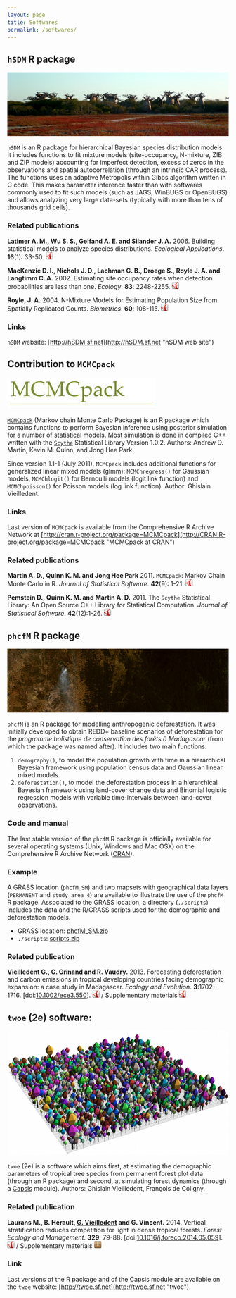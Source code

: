 ```yaml
---
layout: page
title: Softwares
permalink: /softwares/
---
```


## `hSDM` R package

<div id="img_softwares">
  <img src="/images/softwares/Agrandidieri.jpg" alt="Adansonia grandidieri"/>
</div>

`hSDM` is an R package for hierarchical Bayesian species distribution models. It includes functions to fit mixture models (site-occupancy, N-mixture, ZIB and ZIP models) accounting for imperfect detection, excess of zeros in the observations and spatial autocorrelation (through an intrinsic CAR process). The functions uses an adaptive Metropolis within Gibbs algorithm written in C code. This makes parameter inference faster than with softwares commonly used to fit such models (such as JAGS, WinBUGS or OpenBUGS) and allows analyzing very large data-sets (typically with more than tens of thousands grid cells).

### Related publications

**Latimer A. M., Wu S. S., Gelfand A. E. and Silander J. A.** 2006\. Building statistical models to analyze species distributions. _Ecological Applications_. **16**(1): 33-50\. [![manuscript in pdf](/images/logos/logo-pdf.png "manuscript in pdf")](/publications/biblio/Latimer2006-EcologicalApplications.pdf)

**MacKenzie D. I., Nichols J. D., Lachman G. B., Droege S., Royle J. A. and Langtimm C. A.** 2002\. Estimating site occupancy rates when detection probabilities are less than one. _Ecology_. **83**: 2248-2255\. [![manuscript in pdf](/images/logos/logo-pdf.png "manuscript in pdf")](/publications/biblio/MacKenzie2002-Ecology.pdf)

**Royle, J. A.** 2004\. N-Mixture Models for Estimating Population Size from Spatially Replicated Counts. _Biometrics_. **60**: 108-115\. [![manuscript in pdf](/images/logos/logo-pdf.png "manuscript in pdf")](/publications/biblio/Royle2004-Biometrics.pdf)

### Links

`hSDM` website: [http://hSDM.sf.net](http://hSDM.sf.net "hSDM web site")

## Contribution to `MCMCpack`

![MCMCpack](/images/softwares/MCMCpack.jpg)

[`MCMCpack`](http://mcmcpack.wustl.edu/ "MCMCpack at wustl") (Markov chain Monte Carlo Package) is an R package which contains functions to perform Bayesian inference using posterior simulation for a number of statistical models. Most simulation is done in compiled C++ written with the [`Scythe`](http://scythe.wustl.edu/) Statistical Library Version 1.0.2. Authors: Andrew D. Martin, Kevin M. Quinn, and Jong Hee Park.

Since version 1.1-1 (July 2011), `MCMCpack` includes additional functions for generalized linear mixed models (glmm): `MCMChregress()` for Gaussian models, `MCMChlogit()` for Bernoulli models (logit link function) and `MCMChpoisson()` for Poisson models (log link function). Author: Ghislain Vieilledent. 

### Links

Last version of `MCMCpack` is available from the Comprehensive R Archive Network at [http://cran.r-project.org/package=MCMCpack](http://CRAN.R-project.org/package=MCMCpack "MCMCpack at CRAN")

### Related publications

**Martin A. D., Quinn K. M. and Jong Hee Park** 2011. `MCMCpack`: Markov Chain Monte Carlo in R. _Journal of Statistical Software_. **42**(9): 1-21. [![manuscript in pdf](/images/logos/logo-pdf.png "manuscript in pdf")](/publications/biblio/Martin2011-JSS.pdf) 

**Pemstein D., Quinn K. M. and Martin A. D.** 2011\. The `Scythe` Statistical Library: An Open Source C++ Library for Statistical Computation. _Journal of Statistical Software_. **42**(12):1-26. [![manuscript in pdf](/images/logos/logo-pdf.png "manuscript in pdf")](/publications/biblio/Pemstein2011-JSS.pdf)

## `phcfM` R package

<div id="img_softwares">
  <img src="/images/softwares/deforestation.jpg" alt="deforestation"/>
</div>

`phcfM` is an R package for modelling anthropogenic deforestation. It was initially developed to obtain REDD+ baseline scenarios of deforestation for the _programme holistique de conservation des forêts à Madagascar_ (from which the package was named after). It includes two main functions:

1. `demography()`, to model the population growth with time in a hierarchical Bayesian framework using population census data and Gaussian linear mixed models.
2. `deforestation()`, to model the deforestation process in a hierarchical Bayesian framework using land-cover change data and Binomial logistic regression models with variable time-intervals between land-cover observations.

### Code and manual

The last stable version of the `phcfM` R package is officially available for several operating systems (Unix, Windows and Mac OSX) on the Comprehensive R Archive Network ([CRAN](http://cran.r-project.org/web/packages/phcfM/index.html)).

### Example

A GRASS location (`phcfM_SM`) and two mapsets with geographical data layers (`PERMANENT` and `study_area_4`) are available to illustrate the use of the `phcfM` R package. Associated to the GRASS location, a directory (`./scripts`) includes the data and the R/GRASS scripts used for the demographic and deforestation models.

- GRASS location: [phcfM_SM.zip](http://sourceforge.net/projects/phcfm/files/phcfM_SM.zip/download)
- `./scripts`: [scripts.zip](http://sourceforge.net/projects/phcfm/files/scripts.zip/download)

### Related publication

**<span style="text-decoration: underline;">Vieilledent G.</span>, C. Grinand and R. Vaudry.** 2013. Forecasting deforestation and carbon emissions in tropical developing countries facing demographic expansion: a case study in Madagascar. _Ecology and Evolution_. **3**:1702-1716.
\[doi:[10.1002/ece3.550](http://dx.doi.org/10.1002/ece3.550)\].
[![manuscript in pdf](/images/logos/logo-pdf.png "manuscript in pdf")](http://onlinelibrary.wiley.com/doi/10.1002/ece3.550/pdf) /
Supplementary materials [![supplements](/images/logos/logo-pdf.png "supplements")](http://onlinelibrary.wiley.com/store/10.1002/ece3.550/asset/supinfo/ece3550-sup-0001-AppendixS1-S8.pdf?v=1&s=60392770526cfbe1f23b0aa1cc92f3b0e922e267)

## `twoe` (2e) software:

![twoe](/images/softwares/twoe.png)

`twoe` (2e) is a software which aims first, at estimating the demographic parameters of tropical tree species from permanent forest plot data (through an R package) and second, at simulating forest dynamics (through a [Capsis](http://capsis.cirad.fr/) module). Authors: Ghislain Vieilledent, François de Coligny.

### Related publication

**Laurans M., B. Hérault, <span style="text-decoration: underline;">G. Vieilledent</span> and G. Vincent.** 2014. Vertical stratification reduces competition for light in dense tropical forests. _Forest Ecology and Management_. **329**: 79-88.
\[doi:[10.1016/j.foreco.2014.05.059](http://dx.doi.org/10.1016/j.foreco.2014.05.059)\].
[![manuscript in pdf](/images/logos/logo-pdf.png "manuscript in pdf")](/publications/Laurans2014-FEM.pdf) /
Supplementary materials [![supplements](/images/logos/logo-zip.png "supplements")](/publications/Laurans2014-FEM-SM.zip)

### Link

Last versions of the R package and of the Capsis module are available on the `twoe` website: [http://twoe.sf.net](http://twoe.sf.net "twoe").